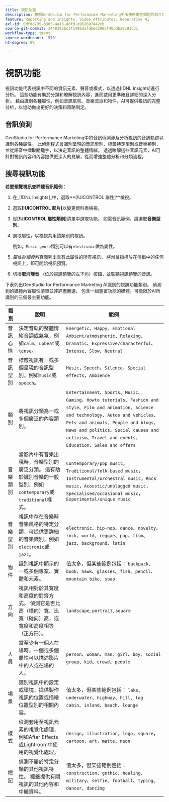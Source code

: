 ```yaml
---
title: 視訊功能
description: 瞭解GenStudio for Performance Marketing中所使用屬性類別的影片功能。
feature: Reporting and Insights, Video Attributes, Generative AI
exl-id: 0dfdd735-b365-4a15-a6fd-e981697442cb
source-git-commit: 3448392bc3f1496dafdbed2995f40bdba9c91c31
workflow-type: tm+mt
source-wordcount: '570'
ht-degree: 0%

---
```


# 視訊功能

視訊功能代表視訊中不同的資訊元素、聲音或模式，以透過[!DNL Insights]進行分析。 這些功能有助於分類和瞭解視訊內容，進而啟用更準確且詳細的深入分析。 藉由識別各種屬性，例如音訊氣氛、音樂流派和物件，AI可提供視訊的完整分析，以協助做出更好的決策和策略制定。

## 音訊偵測

GenStudio for Performance Marketing中的音訊偵測涉及分析視訊的音訊軌跡以識別各種屬性。 此偵測程式會識別呈現的音訊型別、標籤特定型別或音樂類別，並從語音中擷取關鍵字，以決定音訊的整體情緒。 透過瞭解這些音訊元素，AI可針對視訊內容和內容提供更深入的見解，從而增強整體分析和分類流程。

## 搜尋視訊功能

**若要預覽視訊並聆聽音訊範例**：

1. 在&#x200B;_[!DNL Insights]_中，選取&#x200B;**[!UICONTROL 屬性]**檢視。

1. 選取&#x200B;**[!UICONTROL 影片]**&#x200B;以變更資料表檢視。

1. 從&#x200B;**[!UICONTROL 屬性類別]**&#x200B;清單中選取功能。 如需音訊範例，請選取&#x200B;**音樂型別**。

1. 選取屬性，以檢視共用該類別的視訊。

   例如，`Music genre`類別可以有`electronic`做為屬性。

1. _屬性詳細資料_&#x200B;頁面列出具有此屬性的所有視訊。 將滑鼠指標放在清單中的任何視訊上，即可開始視訊預覽。

1. 切換&#x200B;**取消靜音** （位於視訊預覽的左下角）按鈕，並聆聽視訊預覽的音訊。

下表列出GenStudio for Performance Marketing AI識別的視訊功能類別。 偵測到的媒體內容屬性清單並非詳盡無遺。 包含一組豐富功能的媒體，可能限於AI所識別的三個最主要功能。

<!-- For the writer: turn off word wrap to work with these tables. Option + Z -->

| 類別 | 說明 | 範例 |
| ------------------- | ------------------------------------------------------------------------------------------------------------ | --------------------------------------------------------------------------------------- |
| 音訊心情 | 決定音軌的整體情緒音調或氣氛，例如`calm`、`upbeat`或`tense`。 | `Energetic`、`Happy`、`Emotional Ambient/atmospheric`、`Relaxing`、`Dramatic`、`Expressive/characterful`、`Intense`、`Slow`、`Neutral` |
| 音訊型別 | 標籤視訊有一或多個呈現的音訊型別，例如`music`或`speech`。 | `Music`，`Speech`，`Silence`，`Special effects`，`Ambience` |
| 類別 | 將視訊分類為一或多個廣泛的內容類別。 | `Entertainment`、`Sports`、`Music`、`Gaming`、`Howto tutorials`、`Fashion and style`、`Film and animation`、`Science and technology`、`Autos and vehicles`、`Pets and animals`、`People and blogs`、`News and politics`、`Social causes and activism`、`Travel and events`、`Education`、`Sales and offers` |
| 音樂類別 | 當影片中有音樂出現時，音樂型別的廣泛分類。 這有助於識別音樂的一般型別，例如`contemporary`或`traditional`樣式。 | `Contemporary/pop music`，`Traditional/folk-based music`，`Instrumental/orchestral music`，`Rock music`，`Acoustic/unplugged music`，`Specialised/occasional music`，`Experimental/unique music` |
| 音樂型別 | 視訊中存在音樂時音樂風格的特定分類，可提供更詳細的音樂識別，例如`electronic`或`jazz`。 | `electronic`、`hip-hop`、`dance`、`novelty`、`rock`、`world`、`reggae`、`pop`、`film`、`jazz`、`background`、`latin` |
| 物件 | 識別視訊中顯示的一或多個專案、實體和元素。 | 值太多，但某些範例包括： `backpack`、`book`、`hawk`、`glasses`、`fish`、`pencil`、`mountain bike`、`soap` |
| 方向 | 視訊相對於其寬度和高度的對齊方式。 偵測它是否比高（橫向）寬、比寬（縱向）高，或寬度和高度相等（正方形）。 | `landscape`, `portrait`, `square` |
| 人員 | 當至少有一個人在場時，一個或多個屬性可以描述影片中的人或在場的人。 | `person`、`woman`、`man`、`girl`、`boy`、`social group`、`kid`、`crowd`、`people` |
| 場景 | 識別視訊中的設定或環境，提供製作視訊的位置或描繪位置型別的相關內容。 | 值太多，但某些範例包括： `lake`、`underwater`、`highway`、`hill`、`log cabin`、`island`、`beach`、`lounge` |
| 樣式 | 偵測套用至視訊元素的視覺化處理，例如After Effects或Lightroom中使用的視覺化處理。 | `design`，`illustration`，`logo`，`square`，`cartoon`，`art`，`matte`，`neon` |
| 標記 | 偵測不屬於特定分類的其他視訊特性。 標籤提供有關視訊的其他內容和中繼資料。 | 值太多，但某些範例包括： `construction`、`gothic`、`healing`、`military`、`selfie`、`football`、`typing`、`dancer`、`dancing` |
